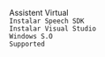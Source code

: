 
Assistent Virtual
<br><code>Instalar Speech SDK</code>
<br>
<code>Instalar Visual Studio</code>
<br>
<code>Windows S.O Supported</code>
